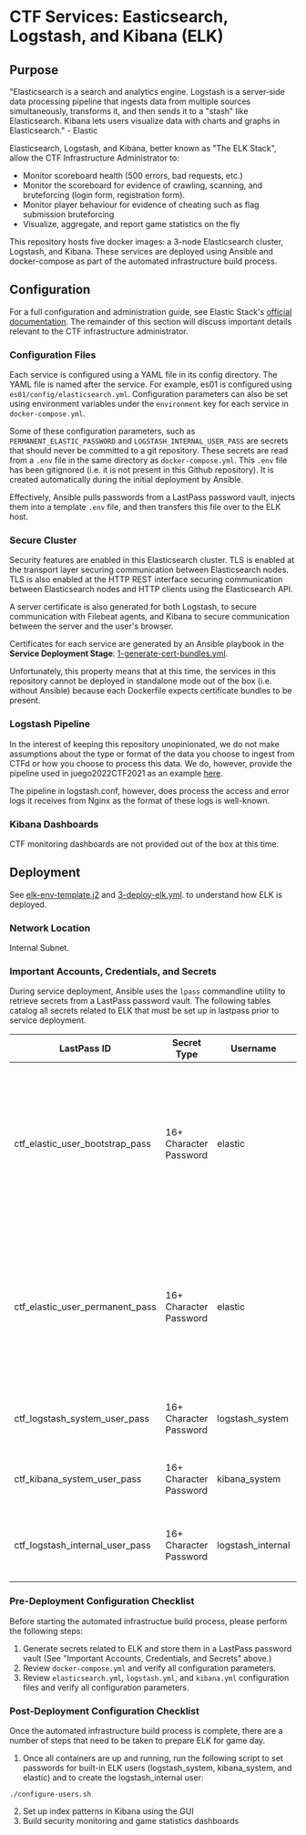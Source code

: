 # CTF Services: Easticsearch, Logstash, and Kibana (ELK)

## Purpose

"Elasticsearch is a search and analytics engine. Logstash is a server‑side data processing pipeline that ingests data from multiple sources simultaneously,      transforms it, and then sends it to a "stash" like Elasticsearch. Kibana lets users visualize data with charts and graphs in Elasticsearch." - Elastic


Elasticsearch, Logstash, and Kibana, better known as "The ELK Stack", allow the CTF Infrastructure Administrator to:
- Monitor scoreboard health (500 errors, bad requests, etc.)
- Monitor the scoreboard for evidence of crawling, scanning, and bruteforcing (login form, registration form). 
- Monitor player behaviour for evidence of cheating such as flag submission bruteforcing
- Visualize, aggregate, and report game statistics on the fly

This repository hosts five docker images: a 3-node Elasticsearch cluster, Logstash, and Kibana. These services are deployed using Ansible and docker-compose as part of the automated infrastructure build process. 


## Configuration

For a full configuration and administration guide, see Elastic Stack's [official documentation](https://www.elastic.co/guide/index.html). The remainder of this section will discuss important details relevant to the CTF infrastructure administrator.

### Configuration Files
Each service is configured using a YAML file in its config directory. The YAML file is named after the service. For example, es01 is configured using `es01/config/elasticsearch.yml`. Configuration parameters can also be set using environment variables under the `environment` key for each service in `docker-compose.yml`.

Some of these configuration parameters, such as `PERMANENT_ELASTIC_PASSWORD` and `LOGSTASH_INTERNAL_USER_PASS` are secrets that should never be committed to a git repository. These secrets are read from a `.env` file in the same directory as `docker-compose.yml`. This `.env` file has been gitignored (i.e. it is not present in this Github repository). It is created automatically during the initial deployment by Ansible.

Effectively, Ansible pulls passwords from a LastPass password vault, injects them into a template `.env` file, and then transfers this file over to the ELK host.
  
### Secure Cluster 

Security features are enabled in this Elasticsearch cluster. TLS is enabled at the transport layer securing communication between Elasticsearch nodes. TLS is also enabled at the HTTP REST interface securing communication between Elasticsearch nodes and HTTP clients using the Elasticsearch API. 

A server certificate is also generated for both Logstash, to secure communication with Filebeat agents, and Kibana to secure communication between the server and the user's browser.

Certificates for each service are generated by an Ansible playbook in the **Service Deployment Stage**: [1-generate-cert-bundles.yml](../4-Service-Deployment-Stage/1-generate-cert-bundles.yml).

Unfortunately, this property means that at this time, the services in this repository cannot be deployed in standalone mode out of the box (i.e. without Ansible) because each Dockerfile expects certificate bundles to be present. 

### Logstash Pipeline

In the interest of keeping this repository unopinionated, we do not make assumptions about the type or format of the data you choose to ingest from CTFd or how you choose to process this data. We do, however, provide the pipeline used in juego2022CTF2021 as an example [here](logstash/example-pipeline/ctf2021-logstash.conf).

The pipeline in logstash.conf, however, does process the access and error logs it receives from Nginx as the format of these logs is well-known.

### Kibana Dashboards

CTF monitoring dashboards are not provided out of the box at this time. 

## Deployment

See [elk-env-template.j2](../4-Service-Deployment-Stage/templates/elk-env-template.j2) and [3-deploy-elk.yml](../4-Service-Deployment-Stage/3-deploy-elk.yml). to understand how ELK is deployed. 

### Network Location

Internal Subnet.

### Important Accounts, Credentials, and Secrets

During service deployment, Ansible uses the `lpass` commandline utility to retrieve secrets from a LastPass password vault. The following tables catalog all secrets related to ELK that must be set up in lastpass prior to service deployment.

| LastPass ID                     | Secret Type | Username         | Description | 
|---------------------------------|-------------|------------------|-------------|
| ctf_elastic_user_bootstrap_pass | 16+ Character Password    | elastic          | The elastic user is the equivalent of root in Elasticsearch. It has two passwords. The bootstrap password is used to start the cluster and set the passwords of kibana_system and logstash_system. This password is then changed when the ELK cluster bootstrap process is completed and the logstash_system and kibana_system passwords have been set to ctf_elastic_user_permanent_pass |
| ctf_elastic_user_permanent_pass | 16+ Character Password    | elastic          | The elastic user is the equivalent of root in Elasticsearch. It has two passwords. The bootstrap password is used to start the cluster and set the passwords of kibana_system and logstash_system. This password is then changed when the ELK cluster bootstrap process is completed and the logstash_system and kibana_system passwords have been set to ctf_elastic_user_permanent_pass |
| ctf_logstash_system_user_pass   | 16+ Character Password    | logstash_system  | The logstash_system user is used for shipping logstash monitoring data to a secure Elasticsearch cluster (i.e. to monitor the logstash system)|                                                                                                  
| ctf_kibana_system_user_pass     | 16+ Character Password    | kibana_system    | The kibana_system user is used for shipping kibana monitoring data to a secure Elasticsearch cluster (i.e. to monitor the kibana system)|
| ctf_logstash_internal_user_pass | 16+ Character Password    | logstash_internal| The logstash_internal has the logstash_writr role and is responsible for writing data parsed by logstash to elasticsearch (like processed Nginx and CTFd logs)|

### Pre-Deployment Configuration Checklist

Before starting the automated infrastructue build process, please perform the following steps:
1. Generate secrets related to ELK and store them in a LastPass password vault (See "Important Accounts, Credentials, and Secrets" above.)
2. Review `docker-compose.yml` and verify all configuration parameters.
3. Review `elasticsearch.yml`, `logstash.yml`, and `kibana.yml` configuration files and verify all configuration parameters.

### Post-Deployment Configuration Checklist

Once the automated infrastructure build process is complete, there are a number of steps that need to be taken to prepare ELK for game day.
1. Once all containers are up and running, run the following script to set passwords for built-in ELK users (logstash_system, kibana_system, and elastic) and to create the logstash_internal user:
```
./configure-users.sh
```
2. Set up index patterns in Kibana using the GUI
3. Build security monitoring and game statistics dashboards
